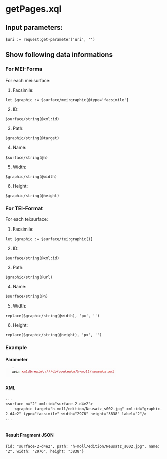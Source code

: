 # getPages.xql
## Input parameters:
```
$uri := request:get-parameter('uri', '')
```
## Show following data informations
### For MEI-Forma
For each mei:surface:

1. Facsimile:
```
let $graphic := $surface/mei:graphic[@type='facsimile']
```

2. ID:
```
$surface/string(@xml:id)
```

3. Path:
```
$graphic/string(@target)
```

4. Name:
```
$surface/string(@n)
```

5. Width:
```
$graphic/string(@width)
```

6. Height:
```
$graphic/string(@height)
```
                
### For TEI-Format
For each tei:surface:

1. Facsimile:
```
let $graphic := $surface/tei:graphic[1]
```

2. ID:
```
$surface/string(@xml:id)
```

3. Path:
```
$graphic/string(@url)
```

4. Name:
```
$surface/string(@n)
```

5. Width:
```
replace($graphic/string(@width), 'px', '')
```

6. Height:
```
replace($graphic/string(@height), 'px', '')
```

### Example
#### Parameter
![](media/15118621309046.jpg)
#### XML
```
...
<surface n="2" xml:id="surface-2-d4e2">
	<graphic target="h-moll/edition/Neusatz_s002.jpg" xml:id="graphic-2-d4e2" type="facsimile" width="2976" height="3838" label="2"/>
...
                
```

#### Result Fragment JSON

```
{id: "surface-2-d4e2", path: "h-moll/edition/Neusatz_s002.jpg", name: "2", width: "2976", height: "3838"}
```







